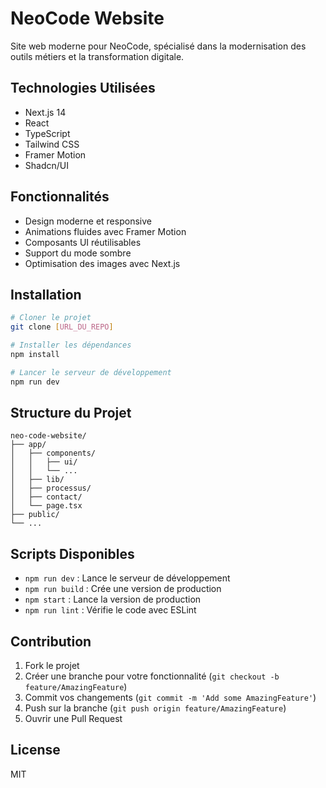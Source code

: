 # NeoCode Website

Site web moderne pour NeoCode, spécialisé dans la modernisation des outils métiers et la transformation digitale.

## Technologies Utilisées

- Next.js 14
- React
- TypeScript
- Tailwind CSS
- Framer Motion
- Shadcn/UI

## Fonctionnalités

- Design moderne et responsive
- Animations fluides avec Framer Motion
- Composants UI réutilisables
- Support du mode sombre
- Optimisation des images avec Next.js

## Installation

```bash
# Cloner le projet
git clone [URL_DU_REPO]

# Installer les dépendances
npm install

# Lancer le serveur de développement
npm run dev
```

## Structure du Projet

```
neo-code-website/
├── app/
│   ├── components/
│   │   ├── ui/
│   │   └── ...
│   ├── lib/
│   ├── processus/
│   ├── contact/
│   └── page.tsx
├── public/
└── ...
```

## Scripts Disponibles

- `npm run dev` : Lance le serveur de développement
- `npm run build` : Crée une version de production
- `npm start` : Lance la version de production
- `npm run lint` : Vérifie le code avec ESLint

## Contribution

1. Fork le projet
2. Créer une branche pour votre fonctionnalité (`git checkout -b feature/AmazingFeature`)
3. Commit vos changements (`git commit -m 'Add some AmazingFeature'`)
4. Push sur la branche (`git push origin feature/AmazingFeature`)
5. Ouvrir une Pull Request

## License

MIT
